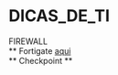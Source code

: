 # DICAS_DE_TI

FIREWALL  
** Fortigate [aqui](https://github.com/piresand/DICAS_DE_TI/tree/main/FIREWALL/FORTIGATE)    
** Checkpoint ** 
